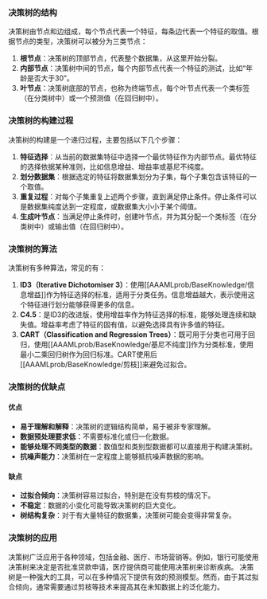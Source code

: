 ### 决策树的结构
决策树由节点和边组成，每个节点代表一个特征，每条边代表一个特征的取值。根据节点的类型，决策树可以被分为三类节点：
1. **根节点**：决策树的顶部节点，代表整个数据集，从这里开始分裂。
2. **内部节点**：决策树中间的节点，每个内部节点代表一个特征的测试，比如“年龄是否大于30”。
3. **叶节点**：决策树底部的节点，也称为终端节点，每个叶节点代表一个类标签（在分类树中）或一个预测值（在回归树中）。
### 决策树的构建过程
决策树的构建是一个递归过程，主要包括以下几个步骤：
1. **特征选择**：从当前的数据集特征中选择一个最优特征作为内部节点。最优特征的选择依据某种准则，比如信息增益、增益率或基尼不纯度。
2. **划分数据集**：根据选定的特征将数据集划分为子集，每个子集包含该特征的一个取值。
3. **重复过程**：对每个子集重复上述两个步骤，直到满足停止条件。停止条件可以是数据集纯度达到一定程度，或数据集大小小于某个阈值。
4. **生成叶节点**：当满足停止条件时，创建叶节点，并为其分配一个类标签（在分类树中）或输出值（在回归树中）。
### 决策树的算法
决策树有多种算法，常见的有：
1. **ID3（Iterative Dichotomiser 3）**：使用[[AAAMLprob/BaseKnowledge/信息增益]]作为特征选择的标准，适用于分类任务。信息增益越大，表示使用这个特征进行划分能够获得更多的信息。
2. **C4.5**：是ID3的改进版，使用增益率作为特征选择的标准，能够处理连续和缺失值。增益率考虑了特征的固有值，以避免选择具有许多值的特征。
3. **CART（Classification and Regression Trees）**：既可用于分类也可用于回归，使用[[AAAMLprob/BaseKnowledge/基尼不纯度]]作为分类标准，使用最小二乘回归树作为回归标准。CART使用后[[AAAMLprob/BaseKnowledge/剪枝]]来避免过拟合。
### 决策树的优缺点
#### 优点
- **易于理解和解释**：决策树的逻辑结构简单，易于被非专家理解。
- **数据预处理要求低**：不需要标准化或归一化数据。
- **能够处理不同类型的数据**：数值型和类别型数据都可以直接用于构建决策树。
- **抗噪声能力**：决策树在一定程度上能够抵抗噪声数据的影响。
#### 缺点
- **过拟合倾向**：决策树容易过拟合，特别是在没有剪枝的情况下。
- **不稳定**：数据的小变化可能导致决策树的巨大变化。
- **树结构复杂**：对于有大量特征的数据集，决策树可能会变得非常复杂。
### 决策树的应用
决策树广泛应用于各种领域，包括金融、医疗、市场营销等。例如，银行可能使用决策树来决定是否批准贷款申请，医疗提供商可能使用决策树来诊断疾病。
决策树是一种强大的工具，可以在多种情况下提供有效的预测模型。然而，由于其过拟合倾向，通常需要通过剪枝等技术来提高其在未知数据上的泛化能力。
